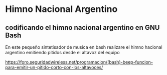 # Himno Nacional Argentino
## codificando el himno nacional argentino en GNU Bash

En este pequeño sintetisador de musica en bash realizare el himno hacional argentino emitiendo pitidos desde el altavoz del equipo 

https://foro.seguridadwireless.net/programacion/(bash)-beep-funcion-para-emitir-un-pitido-corto-con-los-altavoces/
